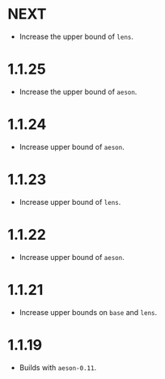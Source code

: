 # NEXT

- Increase the upper bound of `lens`.

# 1.1.25

- Increase the upper bound of `aeson`.

# 1.1.24

- Increase upper bound of `aeson`.

# 1.1.23

- Increase upper bound of `lens`.

# 1.1.22

- Increase upper bound of `aeson`.

# 1.1.21

- Increase upper bounds on `base` and `lens`.

# 1.1.19

- Builds with `aeson-0.11`.
